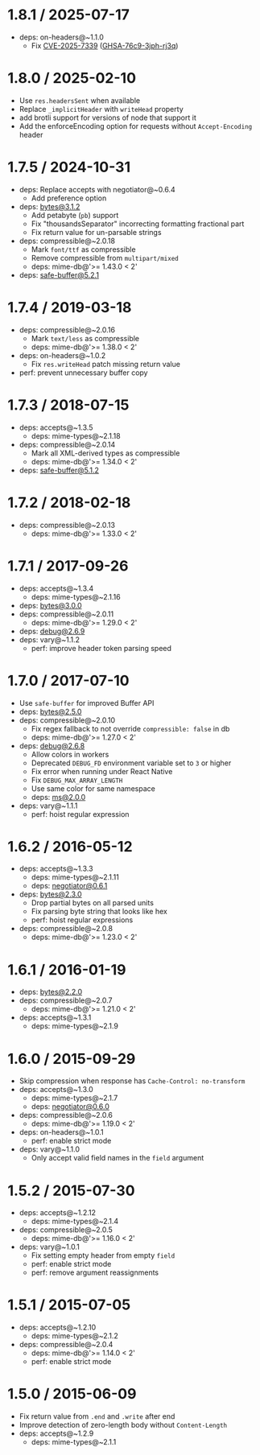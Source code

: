 1.8.1 / 2025-07-17
==========

  * deps: on-headers@~1.1.0
    - Fix [CVE-2025-7339](https://www.cve.org/CVERecord?id=CVE-2025-7339) ([GHSA-76c9-3jph-rj3q](https://github.com/expressjs/on-headers/security/advisories/GHSA-76c9-3jph-rj3q))

1.8.0 / 2025-02-10
==================

  * Use `res.headersSent` when available
  * Replace `_implicitHeader` with `writeHead` property
  * add brotli support for versions of node that support it
  * Add the enforceEncoding option for requests without `Accept-Encoding` header

1.7.5 / 2024-10-31
==================

  * deps: Replace accepts with negotiator@~0.6.4
    - Add preference option
  * deps: bytes@3.1.2
    - Add petabyte (`pb`) support
    - Fix "thousandsSeparator" incorrecting formatting fractional part
    - Fix return value for un-parsable strings
  * deps: compressible@~2.0.18
    - Mark `font/ttf` as compressible
    - Remove compressible from `multipart/mixed`
    - deps: mime-db@'>= 1.43.0 < 2'
  * deps: safe-buffer@5.2.1

1.7.4 / 2019-03-18
==================

  * deps: compressible@~2.0.16
    - Mark `text/less` as compressible
    - deps: mime-db@'>= 1.38.0 < 2'
  * deps: on-headers@~1.0.2
    - Fix `res.writeHead` patch missing return value
  * perf: prevent unnecessary buffer copy

1.7.3 / 2018-07-15
==================

  * deps: accepts@~1.3.5
    - deps: mime-types@~2.1.18
  * deps: compressible@~2.0.14
    - Mark all XML-derived types as compressible
    - deps: mime-db@'>= 1.34.0 < 2'
  * deps: safe-buffer@5.1.2

1.7.2 / 2018-02-18
==================

  * deps: compressible@~2.0.13
    - deps: mime-db@'>= 1.33.0 < 2'

1.7.1 / 2017-09-26
==================

  * deps: accepts@~1.3.4
    - deps: mime-types@~2.1.16
  * deps: bytes@3.0.0
  * deps: compressible@~2.0.11
    - deps: mime-db@'>= 1.29.0 < 2'
  * deps: debug@2.6.9
  * deps: vary@~1.1.2
    - perf: improve header token parsing speed

1.7.0 / 2017-07-10
==================

  * Use `safe-buffer` for improved Buffer API
  * deps: bytes@2.5.0
  * deps: compressible@~2.0.10
    - Fix regex fallback to not override `compressible: false` in db
    - deps: mime-db@'>= 1.27.0 < 2'
  * deps: debug@2.6.8
    - Allow colors in workers
    - Deprecated `DEBUG_FD` environment variable set to `3` or higher
    - Fix error when running under React Native
    - Fix `DEBUG_MAX_ARRAY_LENGTH`
    - Use same color for same namespace
    - deps: ms@2.0.0
  * deps: vary@~1.1.1
    - perf: hoist regular expression

1.6.2 / 2016-05-12
==================

  * deps: accepts@~1.3.3
    - deps: mime-types@~2.1.11
    - deps: negotiator@0.6.1
  * deps: bytes@2.3.0
    - Drop partial bytes on all parsed units
    - Fix parsing byte string that looks like hex
    - perf: hoist regular expressions
  * deps: compressible@~2.0.8
    - deps: mime-db@'>= 1.23.0 < 2'

1.6.1 / 2016-01-19
==================

  * deps: bytes@2.2.0
  * deps: compressible@~2.0.7
    - deps: mime-db@'>= 1.21.0 < 2'
  * deps: accepts@~1.3.1
    - deps: mime-types@~2.1.9

1.6.0 / 2015-09-29
==================

  * Skip compression when response has `Cache-Control: no-transform`
  * deps: accepts@~1.3.0
    - deps: mime-types@~2.1.7
    - deps: negotiator@0.6.0
  * deps: compressible@~2.0.6
    - deps: mime-db@'>= 1.19.0 < 2'
  * deps: on-headers@~1.0.1
    - perf: enable strict mode
  * deps: vary@~1.1.0
    - Only accept valid field names in the `field` argument

1.5.2 / 2015-07-30
==================

  * deps: accepts@~1.2.12
    - deps: mime-types@~2.1.4
  * deps: compressible@~2.0.5
    - deps: mime-db@'>= 1.16.0 < 2'
  * deps: vary@~1.0.1
    - Fix setting empty header from empty `field`
    - perf: enable strict mode
    - perf: remove argument reassignments

1.5.1 / 2015-07-05
==================

  * deps: accepts@~1.2.10
    - deps: mime-types@~2.1.2
  * deps: compressible@~2.0.4
    - deps: mime-db@'>= 1.14.0 < 2'
    - perf: enable strict mode

1.5.0 / 2015-06-09
==================

  * Fix return value from `.end` and `.write` after end
  * Improve detection of zero-length body without `Content-Length`
  * deps: accepts@~1.2.9
    - deps: mime-types@~2.1.1